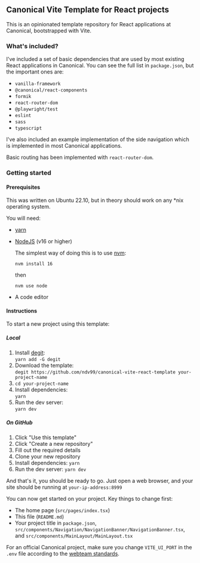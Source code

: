 ## Canonical Vite Template for React projects

This is an opinionated template repository for React applications at Canonical, bootstrapped with Vite.

### What's included?

I've included a set of basic dependencies that are used by most existing React applications in Canonical. You can see the full list in `package.json`, but the important ones are:

*   `vanilla-framework`
*   `@canonical/react-components`
*   `formik`
*   `react-router-dom`
*   `@playwright/test`
*   `eslint`
*   `sass`
*   `typescript`

I've also included an example implementation of the side navigation which is implemented in most Canonical applications.

Basic routing has been implemented with `react-router-dom`.

### Getting started

#### Prerequisites

This was written on Ubuntu 22.10, but in theory should work on any *nix operating system.

You will need:

*   [yarn](https://classic.yarnpkg.com/lang/en/docs/install/#debian-stable)
*   [NodeJS](https://nodejs.org/en/download) (v16 or higher)
       
       The simplest way of doing this is to use [nvm](https://github.com/nvm-sh/nvm):
       ```
       nvm install 16
       ``` 
       then
       ```
       nvm use node
       ```
*   A code editor

#### Instructions

To start a new project using this template:
##### Local

1.  Install [degit](https://github.com/Rich-Harris/degit#installation):  
    `yarn add -G degit`
2.  Download the template:  
    `degit https://github.com/ndv99/canonical-vite-react-template your-project-name`
3.  `cd your-project-name`
4.  Install dependencies:  
    `yarn`
5.  Run the dev server:  
    `yarn dev`

##### On GitHub

1.  Click "Use this template"
2.  Click "Create a new repository"
3.  Fill out the required details
4.  Clone your new repository
5.  Install dependencies:
    `yarn`
6.  Run the dev server:
    `yarn dev`

And that's it, you should be ready to go. Just open a web browser, and your site should be running at `your-ip-address:8999`

You can now get started on your project. Key things to change first:

*   The home page (`src/pages/index.tsx`)
*   This file (`README.md`)
*   Your project title in `package.json`, `src/components/Navigation/NavigationBanner/NavigationBanner.tsx`, and `src/components/MainLayout/MainLayout.tsx`

For an official Canonical project, make sure you change `VITE_UI_PORT` in the `.env` file according to the [webteam standards](https://webteam.canonical.com/practices/project-ports).
